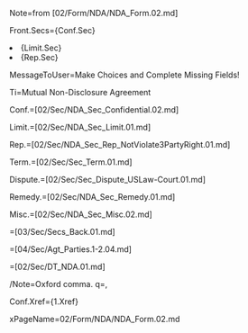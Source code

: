 Note=from [02/Form/NDA/NDA_Form.02.md]
 
Front.Secs={Conf.Sec}<li>{Limit.Sec}<li>{Rep.Sec}

MessageToUser=Make Choices and Complete Missing Fields!

Ti=Mutual Non-Disclosure Agreement

Conf.=[02/Sec/NDA_Sec_Confidential.02.md]

Limit.=[02/Sec/NDA_Sec_Limit.01.md]

Rep.=[02/Sec/NDA_Sec_Rep_NotViolate3PartyRight.01.md]

Term.=[02/Sec/Sec_Term.01.md]

Dispute.=[02/Sec/Sec_Dispute_USLaw-Court.01.md]

Remedy.=[02/Sec/NDA_Sec_Remedy.01.md]

Misc.=[02/Sec/NDA_Sec_Misc.02.md]

=[03/Sec/Secs_Back.01.md]

=[04/Sec/Agt_Parties.1-2.04.md]

=[02/Sec/DT_NDA.01.md]

/Note=Oxford comma.
q=,

Conf.Xref={1.Xref}

xPageName=02/Form/NDA/NDA_Form.02.md